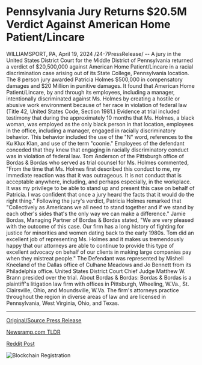 # Pennsylvania Jury Returns $20.5M Verdict Against American Home Patient/Lincare

WILLIAMSPORT, PA, April 19, 2024 /24-7PressRelease/ -- A jury in the United States District Court for the Middle District of Pennsylvania returned a verdict of $20,500,000 against American Home Patient/Lincare in a racial discrimination case arising out of its State College, Pennsylvania location. The 8 person jury awarded Patricia Holmes $500,000 in compensatory damages and $20 Million in punitive damages. It found that American Home Patient/Lincare, by and through its employees, including a manager, intentionally discriminated against Ms. Holmes by creating a hostile or abusive work environment because of her race in violation of federal law (Title 42, United States Code, Section 1981.)   Evidence at trial included testimony that during the approximately 10 months that Ms. Holmes, a black woman, was employed as the only black person in that location, employees in the office, including a manager, engaged in racially discriminatory behavior. This behavior included the use of the "N" word, references to the Ku Klux Klan, and use of the term "coonie." Employees of the defendant conceded that they knew that engaging in racially discriminatory conduct was in violation of federal law.  Tom Anderson of the Pittsburgh office of Bordas & Bordas who served as trial counsel for Ms. Holmes commented, "From the time that Ms. Holmes first described this conduct to me, my immediate reaction was that it was outrageous. It is not conduct that is acceptable anywhere, including, and perhaps especially, in the workplace. It was my privilege to be able to stand up and present this case on behalf of Patricia. I was confident that once a jury heard the facts that it would do the right thing."  Following the jury's verdict, Patricia Holmes remarked that "Collectively as Americans we all need to stand together and if we stand by each other's sides that's the only way we can make a difference."  Jamie Bordas, Managing Partner of Bordas & Bordas stated, "We are very pleased with the outcome of this case. Our firm has a long history of fighting for justice for minorities and women dating back to the early 1980s. Tom did an excellent job of representing Ms. Holmes and it makes us tremendously happy that our attorneys are able to continue to provide this type of excellent advocacy on behalf of our clients in making large companies pay when they mistreat people."   The Defendant was represented by Mishell Kneeland of the Dallas office of Culhane Meadows and Jo Bennett from its Philadelphia office. United States District Court Chief Judge Matthew W. Brann presided over the trial.  About Bordas & Bordas:  Bordas & Bordas is a plaintiff's litigation law firm with offices in Pittsburgh, Wheeling, W.Va., St. Clairsville, Ohio, and Moundsville, W.Va. The firm's attorneys practice throughout the region in diverse areas of law and are licensed in Pennsylvania, West Virginia, Ohio, and Texas. 

---

[Original/Source Press Release](https://www.24-7pressrelease.com/press-release/510202/pennsylvania-jury-returns-205m-verdict-against-american-home-patientlincare)
                    

[Newsramp.com TLDR](https://newsramp.com/curated-news/verdict-of-20-5m-in-racial-discrimination-case-against-american-home-patient-lincare/805c934d026d44a88427e92cbc82c970) 

 



[Reddit Post](https://www.reddit.com/r/newsramp/comments/1c874v4/verdict_of_205m_in_racial_discrimination_case/) 



![Blockchain Registration](https://cdn.newsramp.app/24-7PressRelease/qrcode/244/19/notewvsi.webp)